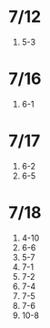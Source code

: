 # 7/12

1. 5-3

# 7/16

1. 6-1

# 7/17

1. 6-2
2. 6-5

# 7/18

1. 4-10
2. 6-6
3. 5-7
4. 7-1
5. 7-2
6. 7-4
7. 7-5
8. 7-6
9. 10-8
